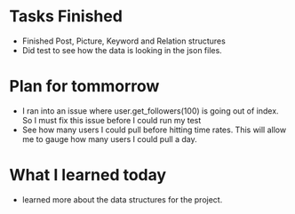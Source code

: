 Tasks Finished
===============
* Finished Post, Picture, Keyword and Relation structures
* Did test to see how the data is looking in the json files. 

Plan for tommorrow
=================
* I ran into an issue where user.get_followers(100) is going out of index. So I must fix this issue before I could run my test
* See how many users I could pull before hitting time rates. This will allow me to gauge how many users I could pull a day. 

What I learned today 
===================
* learned more about the data structures for the project. 